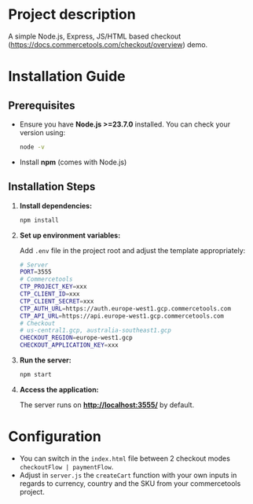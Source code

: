 # Project description

A simple Node.js, Express, JS/HTML based checkout (https://docs.commercetools.com/checkout/overview) demo.

# Installation Guide

## Prerequisites

- Ensure you have **Node.js >=23.7.0** installed. You can check your version using:
  ```sh
  node -v
  ```
- Install **npm** (comes with Node.js)

## Installation Steps

1. **Install dependencies:**

   ```sh
   npm install
   ```

2. **Set up environment variables:**

   Add `.env` file in the project root and adjust the template appropriately:

   ```sh
   # Server
   PORT=3555
   # Commercetools
   CTP_PROJECT_KEY=xxx
   CTP_CLIENT_ID=xxx
   CTP_CLIENT_SECRET=xxx
   CTP_AUTH_URL=https://auth.europe-west1.gcp.commercetools.com
   CTP_API_URL=https://api.europe-west1.gcp.commercetools.com
   # Checkout
   # us-central1.gcp, australia-southeast1.gcp
   CHECKOUT_REGION=europe-west1.gcp
   CHECKOUT_APPLICATION_KEY=xxx
   ```

3. **Run the server:**

   ```sh
   npm start
   ```

4. **Access the application:**

   The server runs on **[http://localhost:3555/](http://localhost:3555/)** by default.

# Configuration

- You can switch in the `index.html` file between 2 checkout modes `checkoutFlow | paymentFlow`.
- Adjust in `server.js` the `createCart` function with your own inputs in regards to currency, country and the SKU from your commercetools project.

